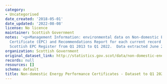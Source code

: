 ```yaml
---
category:
- Uncategorised
date_created: '2018-05-01'
date_updated: '2022-08-08'
license: No licence
maintainer: Scottish Government
notes: '<p>Management Information: environmental data on Non-domestic Energy Performance
  Certificate (EPC) and Recommendations Report for each current record held on the
  Scottish EPC Register from Q1 2013 to Q1 2022.  Data extracted June 2022.</p>'
organization: Scottish Government
original_dataset_link: http://statistics.gov.scot/data/non-domestic-energy-performance-certificates
records: null
resources: []
schema: default
title: Non-domestic Energy Performance Certificates - Dataset to Q1 2022
---
```

